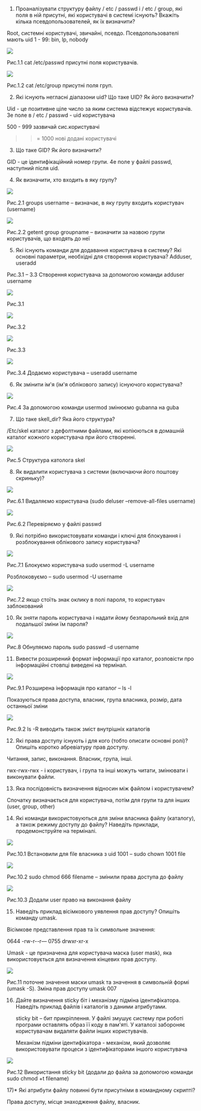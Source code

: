 1) Проаналізувати структуру файлу / etc / passwd і / etc / group, які поля в ній присутні, які користувачі в системі існують? Вкажіть кілька псевдопользователей, як їх визначити?

Root, системні користувачі, звичайні, псевдо.
Псевдопользователі мають uid 1 - 99: bin, lp, nobody 

![](screens/1.PNG)

Рис.1.1 cat /etc/passwd  присутні поля користувачів.

 ![](screens/2.PNG)
 
Рис.1.2 cat /etc/group  присутні поля груп.

2) Які існують негласні діапазони uid? Що таке UID? Як його визначити?
 
Uid - це позитивне ціле число за яким система відстежує користувачів. 3е поле в / etc / passwd - uid користувача

500 - 999 зазвичай сис.користувачі
>>= 1000 нові додані користувачі

3) Що таке GID? Як його визначити?

GID - це ідентифікаційний номер групи. 4е поле у файлі passwd, наступний після uid.

4) Як визначити, хто входить в яку групу? 

 ![](screens/3.0.PNG)
 
Рис.2.1 groups username – визначає, в яку групу входить користувач (username)

  ![](screens/3.1.PNG)
  
Рис.2.2 getent group groupname – визначити за назвою групи користувачів, що входять до неї

5) Які існують команди для додавання користувача в систему?
Які основні параметри, необхідні для створення користувача?
Adduser, useradd

Рис.3.1 – 3.3 Створення користувача за допомогою команди adduser username

  ![](screens/4.0.PNG)
  
Рис.3.1

  ![](screens/5.0.PNG)
  
Рис.3.2

  ![](screens/5.1.PNG)
  
Рис.3.3

  ![](screens/7.PNG)
  
Рис.3.4 Додаємо користувача – useradd username

6) Як змінити ім'я (ім'я облікового запису) існуючого користувача?

  ![](screens/11.PNG)
  
Рис.4 За допомогою команди usermod змінюємо gubanna на guba

7) Що таке skell_dir? Яка його структура?

  /Etc/skel каталог з дефолтними файлами,  які копіюються в домашній каталог кожного користувача при його створенні. 
  
   ![](screens/12.PNG)
   
Рис.5 Структура католога skel

8) Як видалити користувача з системи (включаючи його поштову скриньку)?

  ![](screens/9.PNG)
  
Рис.6.1 Видаляємо користувача (sudo deluser –remove-all-files username)

  ![](screens/10.PNG)
  
Рис.6.2 Перевіряємо у файлі passwd

9) Які потрібно використовувати команди і ключі для блокування і розблокування облікового запису користувача? 

 ![](screens/13.PNG)
 
Рис.7.1 Блокуємо користувача sudo usermod -L username

Розблоковуємо – sudo usermod -U username

  ![](screens/13.0.PNG)
  
Рис.7.2 якщо стоїть знак оклику в полі пароля, то користувач заблокований

10) Як зняти пароль користувача і надати йому безпарольний вхід для подальшої зміни їм пароля?

  ![](screens/14.PNG)
  
Рис.8  Обнуляємо пароль sudo passwd -d username

11) Вивести розширений формат інформації про каталог, розповісти про інформаційні стовпці виведені на термінал. 

 ![](screens/16.PNG)
 
Рис.9.1 Розширена інформація про каталог – ls -l

Показуються права доступа, власник, група власника,  розмір, дата останньої зміни

  ![](screens/17.PNG)
  
Рис.9.2 ls -R виводить також зміст внутрішніх каталогів

12) Які права доступу існують і для кого (тобто описати основні ролі)? Опишіть коротко абревіатуру прав доступу.

Читання, запис, виконання. Власник, група, інші.

rwx-rwx-rwx - і користувач, і група та інші можуть читати, змінювати і виконувати файли.

13) Яка послідовність визначення відносин між файлом і користувачем?

Спочатку визначається для користувача, потім для групи та для інших (user, group, other) 

14) Які команди використовуються для зміни власника файлу (каталогу), а також режиму доступу до файлу? Наведіть приклади, продемонструйте на терміналі. 

 ![](screens/19.PNG)
 
Рис.10.1 Встановили для file власника з uid 1001 – sudo chown 1001 file

  ![](screens/20.PNG)
  
Рис.10.2 sudo chmod 666 filename – змінили права доступа до файлу

  ![](screens/21.PNG)
  
Рис.10.3 Додали user право на виконання файлу

15) Наведіть приклад вісімкового уявлення прав доступу? Опишіть команду umask.

Вісімкове представлення прав та їх символьне значення:

0644  -rw-r--r— 
0755  drwxr-xr-x 

Umask - це призначена для користувача маска (user mask), яка використовується для визначення кінцевих прав доступу.

  ![](screens/23.PNG)
  
Рис.11 поточне значення маски umask та значення в символьній формі (umask -S). Зміна прав доступу umask 007

16) Дайте визначення sticky біт і механізму підміна ідентифікатора. Наведіть приклад файлів і каталогів з даними атрибутами.

	sticky bit – бит прикріплення. У файлі змушує систему при роботі програми оставлять образ її коду в пам'яті. У каталозі забороняє користувачам видаляти файли інших користувачів.
	
	Механізм підміни ідентифікатора - механізм, який дозволяє використовувати процеси з ідентифікаторами іншого користувача
	
  ![](screens/22.PNG)
  
Рис.12 Використання sticky bit (додали до файла за допомогою команди sudo chmod +t filename)

17)* Які атрибути файлу повинні бути присутніми в командному скрипті?

Права доступу, місце знаходження файлу, власник.


